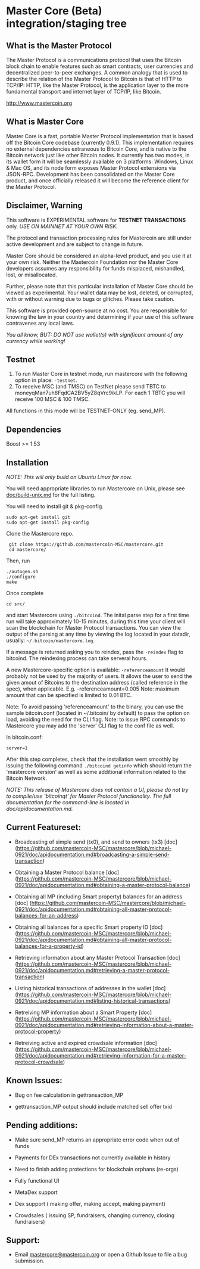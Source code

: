 Master Core (Beta) integration/staging tree
=================================================

What is the Master Protocol
----------------------------
The Master Protocol is a communications protocol that uses the Bitcoin block chain to enable features such as smart contracts, user currencies and decentralized peer-to-peer exchanges. A common analogy that is used to describe the relation of the Master Protocol to Bitcoin is that of HTTP to TCP/IP: HTTP, like the Master Protocol, is the application layer to the more fundamental transport and internet layer of TCP/IP, like Bitcoin.

http://www.mastercoin.org

What is Master Core
---------------------------

Master Core is a fast, portable Master Protocol implementation that is based off the Bitcoin Core codebase (currently 0.9.1). This implementation requires no external dependencies extraneous to Bitcoin Core, and is native to the Bitcoin network just like other Bitcoin nodes. It currently has two modes, in its wallet form it will be seamlessly available on 3 platforms: Windows, Linux & Mac OS, and its node form exposes Master Protocol extensions via JSON-RPC. Development has been consolidated on the Master Core product, and once officially released it will become the reference client for the Master Protocol.

Disclaimer, Warning
--------------

This software is EXPERIMENTAL software for **TESTNET TRANSACTIONS** only. *USE ON MAINNET AT YOUR OWN RISK.*

The protocol and transaction processing rules for Mastercoin are still under active development and are subject to change in future. 

Master Core should be considered an alpha-level product, and you use it at your own risk.  Neither the Mastercoin Foundation nor the Master Core developers assumes any responsibility for funds misplaced, mishandled, lost, or misallocated.

Further, please note that this particular installation of Master Core should be viewed as experimental.  Your wallet data may be lost, deleted, or corrupted, with or without warning due to bugs or glitches. Please take caution.

This software is provided open-source at no cost.  You are responsible for knowing the law in your country and determining if your use of this software contravenes any local laws.

*You all know, BUT: DO NOT use wallet(s) with significant amount of any currency while working!*

Testnet
-------------------

1. To run Master Core in testnet mode, run mastercore with the following option in place: ``` -testnet ```.
2. To receive MSC (and TMSC) on TestNet please send TBTC to moneyqMan7uh8FqdCA2BV5yZ8qVrc9ikLP. For each 1 TBTC you will receive 100 MSC & 100 TMSC.

All functions in this mode will be TESTNET-ONLY (eg. send_MP).


Dependencies
------------
Boost >= 1.53

Installation
------------

*NOTE: This will only build on Ubuntu Linux for now.*

You will need appropriate libraries to run Mastercore on Unix, 
please see [doc/build-unix.md](doc/build-unix.md) for the full listing.

You will need to install git & pkg-config.

```
sudo apt-get install git
sudo apt-get install pkg-config
```

Clone the Mastercore repo.

```
 git clone https://github.com/mastercoin-MSC/mastercore.git
 cd mastercore/
```

Then, run

```
./autogen.sh
./configure
make
```
Once complete

```
cd src/
```
and start Mastercore using ```./bitcoind```. The inital parse step for a first time run
will take approximately 10-15 minutes, during this time your client will scan the blockchain for
Master Protocol transactions. You can view the output of the parsing at any time by viewing the log
located in your datadir, usually: ```~/.bitcoin/mastercore.log```.

If a message is returned asking you to reindex, pass the ```-reindex``` flag to bitcoind. The reindexing process can take serveral hours.

A new Mastercore-specific option is available: ```-referenceamount```
It would probably not be used by the majority of users.
It allows the user to send the given amout of Bitcoins to the destination address (called reference in the spec), when applicable.
E.g. -referenceamount=0.005
Note: maximum amount that can be specified is limited to 0.01 BTC.

Note: To avoid passing 'referenceamount' to the binary, you can use the sample bitcoin.conf (located in 
~/.bitcoin/ by default) to pass the option on load, avoiding the need for the CLI flag.
Note: to issue RPC commands to Mastercore you may add the 'server' CLI flag to the conf file as well.

In bitcoin.conf:
```
server=1
```

After this step completes, check that the installation went smoothly by issuing the following
command ```./bitcoind getinfo``` which should return the 'mastercore version' as well as some
additional information related to the Bitcoin Network.

*NOTE: This release of Mastercore _does not contain a UI_, please do not try to compile/use 'bitcoinqt' for Master Protocol functionality. The full documentation for the command-line is located in doc/apidocumentation.md.* 

Current Featureset:
--------------------

* Broadcasting of simple send (tx0), and send to owners (tx3) [doc] (https://github.com/mastercoin-MSC/mastercore/blob/michael-0921/doc/apidocumentation.md#broadcasting-a-simple-send-transaction)

* Obtaining a Master Protocol balance [doc] (https://github.com/mastercoin-MSC/mastercore/blob/michael-0921/doc/apidocumentation.md#obtaining-a-master-protocol-balance)

* Obtaining all MP (including Smart property) balances for an address [doc] (https://github.com/mastercoin-MSC/mastercore/blob/michael-0921/doc/apidocumentation.md#obtaining-all-master-protocol-balances-for-an-address)

* Obtaining all balances for a specific Smart property ID [doc] (https://github.com/mastercoin-MSC/mastercore/blob/michael-0921/doc/apidocumentation.md#obtaining-all-master-protocol-balances-for-a-property-id)

* Retrieving information about any Master Protocol Transaction [doc] (https://github.com/mastercoin-MSC/mastercore/blob/michael-0921/doc/apidocumentation.md#retrieving-a-master-protocol-transaction)

* Listing historical transactions of addresses in the wallet [doc] (https://github.com/mastercoin-MSC/mastercore/blob/michael-0921/doc/apidocumentation.md#listing-historical-transactions)                            

* Retreiving MP information about a Smart Property [doc] (https://github.com/mastercoin-MSC/mastercore/blob/michael-0921/doc/apidocumentation.md#retrieving-information-about-a-master-protocol-property)

* Retreiving active and expired crowdsale information [doc] (https://github.com/mastercoin-MSC/mastercore/blob/michael-0921/doc/apidocumentation.md#retrieving-information-for-a-master-protocol-crowdsale)

Known Issues:
----------------

* Bug on fee calculation in gettransaction_MP 

* gettransaction_MP output should include matched sell offer txid

Pending additions:
-------------------

* Make sure send_MP returns an appropriate error code when out of funds

* Payments for DEx transactions not currently available in history

* Need to finish adding protections for blockchain orphans (re-orgs)

* Fully functional UI

* MetaDex support

* Dex support ( making offer, making accept, making payment)

* Crowdsales ( issuing SP, fundraisers, changing currency, closing fundraisers)

Support:
------------------

* Email <mastercore@mastercoin.org> or open a Github Issue to file a bug submission.
